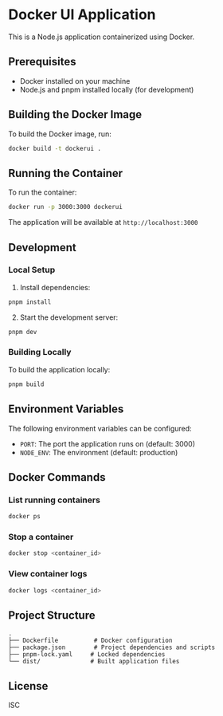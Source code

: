 # Docker UI Application

This is a Node.js application containerized using Docker.

## Prerequisites

- Docker installed on your machine
- Node.js and pnpm installed locally (for development)

## Building the Docker Image

To build the Docker image, run:

```bash
docker build -t dockerui .
```

## Running the Container

To run the container:

```bash
docker run -p 3000:3000 dockerui
```

The application will be available at `http://localhost:3000`

## Development

### Local Setup

1. Install dependencies:
```bash
pnpm install
```

2. Start the development server:
```bash
pnpm dev
```

### Building Locally

To build the application locally:

```bash
pnpm build
```

## Environment Variables

The following environment variables can be configured:

- `PORT`: The port the application runs on (default: 3000)
- `NODE_ENV`: The environment (default: production)

## Docker Commands

### List running containers
```bash
docker ps
```

### Stop a container
```bash
docker stop <container_id>
```

### View container logs
```bash
docker logs <container_id>
```

## Project Structure

```
.
├── Dockerfile          # Docker configuration
├── package.json        # Project dependencies and scripts
├── pnpm-lock.yaml     # Locked dependencies
└── dist/              # Built application files
```

## License

ISC 